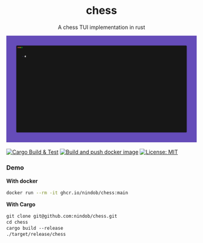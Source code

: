 <div align="center">
<h1>chess</h1>
A chess TUI implementation in rust
</div>

![board](./assets/demo.gif)

[![Cargo Build & Test](https://github.com/nindob/chess/actions/workflows/build_and_test.yml/badge.svg?branch=main)](https://github.com/nindob/chess/actions/workflows/build_and_test.yml)
[![Build and push docker image](https://github.com/nindob/chess/actions/workflows/flow_test_build_push.yml/badge.svg?branch=main)](https://github.com/nindob/chess/actions/workflows/flow_test_build_push.yml)
[![License: MIT](https://img.shields.io/badge/License-MIT-yellow.svg)](https://opensource.org/licenses/MIT)

### Demo

**With docker**

```bash
docker run --rm -it ghcr.io/nindob/chess:main
```

**With Cargo**
```
git clone git@github.com:nindob/chess.git
cd chess
cargo build --release
./target/release/chess
```
